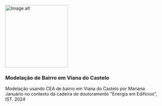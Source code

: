 <br />
<img
  src="https://imgur.com/a/IkfKl7J"
  alt="Image alt"
  width="200px"
/>

### Modelação de Bairro em Viana do Castelo

Modelação usando CEA de bairro em Viana do Castelo por Mariana Januário no contexto da cadeira de doutoramento "Energia em Edifícios", IST. 2024



